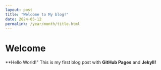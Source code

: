 ```yaml
---
layout: post
title: "Welcome to My blog!"
date: 2024-05-12
permalink: /year/month/title.html
---
```


# Welcome

**Hello World!"
This is my first blog post with **GitHub Pages** and **Jekyll!**

